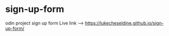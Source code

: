 # sign-up-form
odin project sign up form
Live link --> https://lukecheseldine.github.io/sign-up-form/

